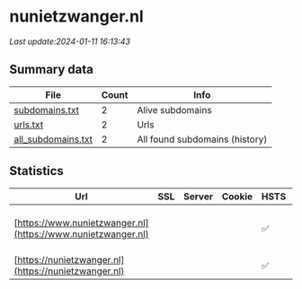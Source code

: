 # nunietzwanger.nl
*Last update:2024-01-11 16:13:43*
## Summary data
| File       | Count | Info |
|------------|-------|------|
|[subdomains.txt](/data/nunietzwanger/subdomains.txt)|2|Alive subdomains|
|[urls.txt](/data/nunietzwanger/urls.txt)|2|Urls|
|[all_subdomains.txt](/data/nunietzwanger/all_subdomains.txt)|2|All found subdomains (history)|
## Statistics
| Url | SSL | Server | Cookie | HSTS | CSP | XFO | XXP | RP | Tech |
|------------|-------|------|------|------|------|------|------|------|------|
|[https://www.nunietzwanger.nl](https://www.nunietzwanger.nl)| | | |:white_check_mark: |:white_check_mark: |:white_check_mark: |:white_check_mark: |HSTS MySQL PHP Varni...|
|[https://nunietzwanger.nl](https://nunietzwanger.nl)| | | |:white_check_mark: |:white_check_mark: |:white_check_mark: |:white_check_mark: |HSTS Varnish:6.2|